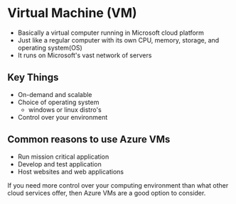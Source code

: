 # Virtual Machine (VM)

- Basically a virtual computer running in Microsoft cloud platform
- Just like a regular computer with its own CPU, memory, storage, and operating system(OS)
- It runs on Microsoft's vast network of servers

## Key Things
- On-demand and scalable
- Choice of operating system
  - windows or linux distro's
- Control over your environment

## Common reasons to use Azure VMs
- Run mission critical application
- Develop and test application
- Host websites and web applications

If you need more control over your computing environment than what other cloud services offer, then Azure VMs are a good option to consider.
